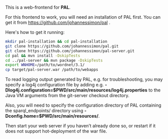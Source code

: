 This is a web-frontend for **PAL**.

For this frontend to work, you will need an installation of PAL first.
You can get it from https://github.com/johannessimon/pal .

Here's how to get it running:

```bash
mkdir pal-installation && cd pal-installation
git clone https://github.com/johannessimon/pal.git
git clone https://github.com/johannessimon/pal-server.git
cd pal && mvn install -DskipTests
cd ../pal-server && mvn package -DskipTests
export WNHOME=/path/to/wordnet/3.1/
cp target/pal-server.war /path/to/webapps
```

To read logging output generated by PAL, e.g. for troubleshooting, you may specify a log4j
configuration file by adding e.g.
**-Dlog4j.configuration=$PWD/src/main/resources/log4j.properties** to the Java VM arguments from
the git-server checkout directory.

Also, you will need to specify the configuration directory of PAL containing the sparql_endpoints/
directory using **-Dconfig.home=$PWD/src/main/resources/**.

Then start your web server if you haven’t already done so, or restart if it does not support
hot-deployment of the war file. 